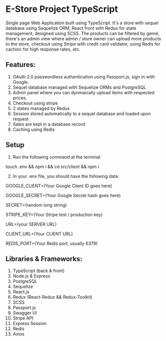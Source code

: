 # E-Store Project TypeScript

Single page Web Application built using TypeScript. It's a store with sequel database using Sequelize ORM, React front with Redux for state management, designed using SCSS. The products can be filtered by genre, there's an admin view where admin / store owner can upload more products to the store, checkout using Stripe with credit card validator, using Redis for cachinc for high response rates, etc.

## Features:
1. OAuth 2.0 passwordless authentication using Passport.js, sign in with Google.
2. Sequel database managed with Sequelize ORMs and PostgreSQL
3. Admin panel where you can dynmaically upload items with respected prices.
4. Checkout using stripe
5. 2 states managed by Redux
5. Session stored automatically to a sequel database and loaded upon request
6. Sales are kept in a database record
7. Caching using Redis

## Setup
1. Run the following command at the terminal

touch .env && npm i && cd src/client && npm i

2. In your .env file, you should have the following data:

GOOGLE_CLIENT=(Your Google Client ID goes here)

GOOGLE_SECRET=(Your Google Secret hash goes here)

SECRET=(random long string)

STRIPE_KEY=(Your Stripe test / production key)

URL=(your SERVER URL)

CLIENT_URL=(Your CLIENT URL)

REDIS_PORT=(Your Redis port, usually 6379)

## Libraries & Frameworks:
1. TypeScript (back & front)
2. Node.js & Express
3. PostgreSQL
4. Sequelize
5. React.js
6. Redux (React-Redux && Redux-Toolkit)
7. SCSS
8. Passport.js
9. Swagger UI
10. Stripe API
11. Express Session
12. Redis
13. Axios
